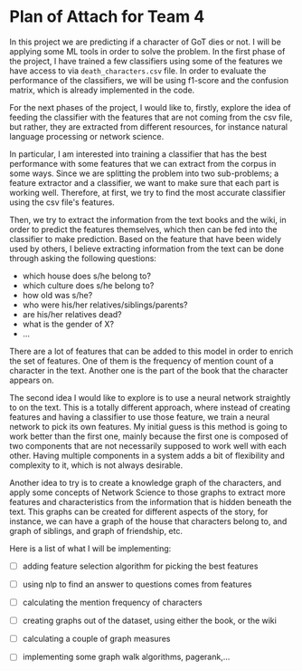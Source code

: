 # Plan of Attach for Team 4
In this project we are predicting if a character of GoT dies or not. I will be applying some ML tools in order to solve the problem. In the first phase of the project, I have trained a few classifiers using some of the features we have access to via `death_characters.csv` file. In order to evaluate the performance of the classifiers, we will be using f1-score and the confusion matrix, which is already implemented in the code. 

For the next phases of the project, I would like to, firstly, explore the idea of feeding the classifier with the features that are not coming from the csv file, but rather, they are extracted from different resources, for instance natural language processing or network science.

In particular, I am interested into training a classifier that has the best performance with some features that we can extract from the corpus in some ways. Since we are splitting the problem into two sub-problems; a feature extractor and a classifier, we want to make sure that each part is working well. Therefore, at first, we try to find the most accurate classifier using the csv file's features.

Then, we try to extract the information from the text books and the wiki, in order to predict the features themselves, which then can be fed into the classifier to make prediction. Based on the feature that have been widely used by others, I believe extracting information from the text can be done through asking the following questions:

* which house does s/he belong to?
* which culture does s/he belong to?
* how old was s/he?
* who were his/her relatives/siblings/parents?
* are his/her relatives dead?
* what is the gender of X?
* ...


There are a lot of features that can be added to this model in order to enrich the set of features. One of them is the frequency of mention count of a character in the text. Another one is the part of the book that the character appears on. 

The second idea I would like to explore is to use a neural network straightly to on the text. This is a totally different approach, where instead of creating features and having a classifier to use those feature, we train a neural network to pick its own features. My initial guess is this method is going to work better than the first one, mainly because the first one is composed of two components that are not necessarily supposed to work well with each other. Having multiple components in a system adds a bit of flexibility and complexity to it, which is not always desirable.

Another idea to try is to create a knowledge graph of the characters, and apply some concepts of Network Science to those graphs to extract more features and characteristics from the information that is hidden beneath the text. This graphs can be created for different aspects of the story, for instance, we can have a graph of the house that characters belong to, and graph of siblings, and graph of friendship, etc. 


Here is a list of what I will be implementing:
- [ ] adding feature selection algorithm for picking the best features
- [ ] using nlp to find an answer to questions comes from features
- [ ] calculating the mention frequency of characters
- [ ] creating graphs out of the dataset, using either the book, or the wiki
- [ ] calculating a couple of graph measures
- [ ] implementing some graph walk algorithms, pagerank,...

